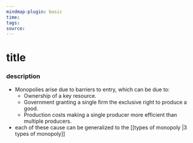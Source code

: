 ```yaml
---
mindmap-plugin: basic
time: 
tags: 
source:
---
```

# title
### description
- Monopolies arise due to barriers to entry, which can be due to:
    - Ownership of a key resource.
    - Government granting a single firm the exclusive right to produce a good.
    - Production costs making a single producer more efficient than multiple producers.
- each of these cause can be generalized to the [[types of monopoly |3 types of monopoly]]